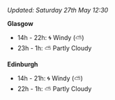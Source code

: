 *Updated: Saturday 27th May 12:30*

**Glasgow**

* 14h - 22h: :cyclone: Windy (:partly_sunny:)
* 23h - 1h: :partly_sunny: Partly Cloudy

**Edinburgh**

* 14h - 21h: :cyclone: Windy (:partly_sunny:)
* 22h - 1h: :partly_sunny: Partly Cloudy
